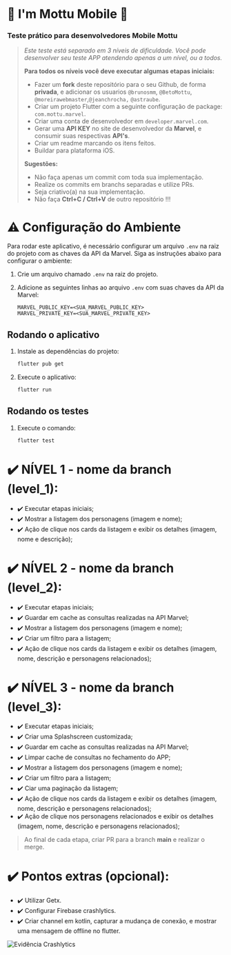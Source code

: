 
# 🛵 I'm Mottu Mobile 🛵

### Teste prático para desenvolvedores Mobile Mottu


> *Este teste está separado em 3 níveis de dificuldade. Você pode desenvolver seu teste APP atendendo apenas a um nível, ou a todos.*
>
> **Para todos os níveis você deve executar algumas etapas iniciais:**
>- Fazer um **fork** deste repositório para o seu Github, de forma **privada**, e adicionar os usuarios `@brunosmm`, `@BetoMottu`, `@moreirawebmaster`,`@jeanchrocha,` `@astraube`.
>- Criar um projeto Flutter com a seguinte configuração de package: `com.mottu.marvel`.
>- Criar uma conta de desenvolvedor em `developer.marvel.com`.
>- Gerar uma **API KEY** no site de desenvolvedor da **Marvel**, e consumir suas respectivas **API's**.
>- Criar um readme marcando os itens feitos.
>- Buildar para plataforma iOS.
>
> **Sugestões:**
>- Não faça apenas um commit com toda sua implementação.
>- Realize os commits em branchs separadas e utilize PRs.
>- Seja criativo(a) na sua implementação.
>- Não faça **Ctrl+C / Ctrl+V** de outro repositório !!!

# ⚠️ Configuração do Ambiente

Para rodar este aplicativo, é necessário configurar um arquivo `.env` na raiz do projeto com as chaves da API da Marvel. Siga as instruções abaixo para configurar o ambiente:

1. Crie um arquivo chamado `.env` na raiz do projeto.
2. Adicione as seguintes linhas ao arquivo `.env` com suas chaves da API da Marvel:

   ```plaintext
   MARVEL_PUBLIC_KEY=<SUA_MARVEL_PUBLIC_KEY>
   MARVEL_PRIVATE_KEY=<SUA_MARVEL_PRIVATE_KEY>

## Rodando o aplicativo

1. Instale as dependências do projeto:
   
   ```sh
   flutter pub get
1. Execute o aplicativo:
   
   ```sh
   flutter run
## Rodando os testes
1. Execute o comando:    
    ```sh
    flutter test

# ✔️ NÍVEL 1 - nome da branch (level_1):
- ✔️ Executar etapas iniciais;
- ✔️ Mostrar a listagem dos personagens (imagem e nome);
- ✔️ Ação de clique nos cards da listagem e exibir os detalhes (imagem, nome e descrição);


# ✔️ NÍVEL 2 - nome da branch (level_2):
- ✔️ Executar etapas iniciais;
- ✔️ Guardar em cache as consultas realizadas na API Marvel;
- ✔️ Mostrar a listagem dos personagens (imagem e nome);
- ✔️ Criar um filtro para a listagem;
- ✔️ Ação de clique nos cards da listagem e exibir os detalhes (imagem, nome, descrição e personagens relacionados);


# ✔️ NÍVEL 3 - nome da branch (level_3):
- ✔️ Executar etapas iniciais;
- ✔️ Criar uma Splashscreen customizada;
- ✔️ Guardar em cache as consultas realizadas na API Marvel;
- ✔️ Limpar cache de consultas no fechamento do APP;
- ✔️ Mostrar a listagem dos personagens (imagem e nome);
- ✔️ Criar um filtro para a listagem;
- ✔️ Ciar uma paginação da listagem;
- ✔️ Ação de clique nos cards da listagem e exibir os detalhes (imagem, nome, descrição e personagens relacionados);
- ✔️ Ação de clique nos personagens relacionados e exibir os detalhes (imagem, nome, descrição e personagens relacionados);

> Ao final de cada etapa, criar PR para a branch **main** e realizar o merge.

# ✔️ Pontos extras (opcional):
- ✔️ Utilizar Getx.
- ✔️ Configurar Firebase crashlytics.
- ✔️ Criar channel em kotlin, capturar a mudança de conexão, e mostrar uma mensagem de offline no flutter.


![Evidência Crashlytics](./crashlytics.png "Evidência Crashlytics")
